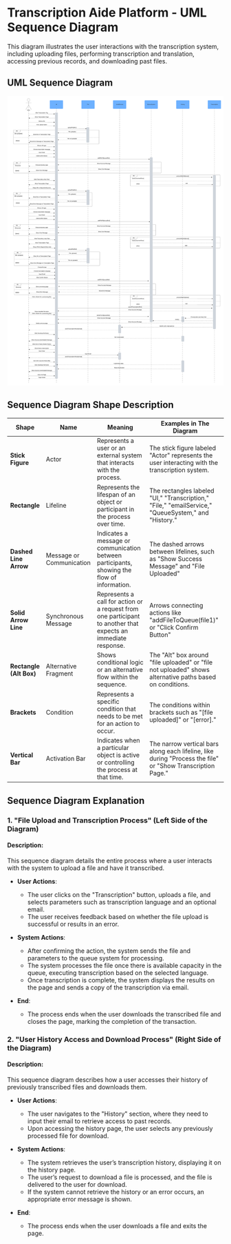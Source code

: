 # Transcription Aide Platform - UML Sequence Diagram
This diagram illustrates the user interactions with the transcription system, including uploading files, performing transcription and translation, accessing previous records, and downloading past files.

## UML Sequence Diagram

![alt text](<../imgs/Architecture diagram/Sequence diagram.png>)


## Sequence Diagram Shape Description

| **Shape**              | **Name**                   | **Meaning**                                                                                          | **Examples in The Diagram**                                                                            |
|------------------------|----------------------------|-------------------------------------------------------------------------------------------------------|---------------------------------------------------------------------------------------------------------|
| **Stick Figure**        | Actor                      | Represents a user or an external system that interacts with the process.                               | The stick figure labeled "Actor" represents the user interacting with the transcription system.           |
| **Rectangle**           | Lifeline                  | Represents the lifespan of an object or participant in the process over time.                          | The rectangles labeled "UI," "Transcription," "File," "emailService," "QueueSystem," and "History."      |
| **Dashed Line Arrow** | Message or Communication  | Indicates a message or communication between participants, showing the flow of information.            | The dashed arrows between lifelines, such as "Show Success Message" and "File Uploaded"           |
| **Solid Arrow Line**    | Synchronous Message       | Represents a call for action or a request from one participant to another that expects an immediate response. | Arrows connecting actions like "addFileToQueue(file1)" or "Click Confirm Button"                         |
| **Rectangle (Alt Box)** | Alternative Fragment      | Shows conditional logic or an alternative flow within the sequence.                                    | The "Alt" box around "file uploaded" or "file not uploaded" shows alternative paths based on conditions. |
| **Brackets**            | Condition                 | Represents a specific condition that needs to be met for an action to occur.                            | The conditions within brackets such as "[file uploaded]" or "[error]."                                  |
| **Vertical Bar**        | Activation Bar            | Indicates when a particular object is active or controlling the process at that time.                   | The narrow vertical bars along each lifeline, like during "Process the file" or "Show Transcription Page."|

## Sequence Diagram Explanation
### **1. "File Upload and Transcription Process"** (Left Side of the Diagram)

#### **Description:**

This sequence diagram details the entire process where a user interacts with the system to upload a file and have it transcribed.

- **User Actions**:
  - The user clicks on the "Transcription" button, uploads a file, and selects parameters such as transcription language and an optional email.
  - The user receives feedback based on whether the file upload is successful or results in an error.

- **System Actions**:
  - After confirming the action, the system sends the file and parameters to the queue system for processing.
  - The system processes the file once there is available capacity in the queue, executing transcription based on the selected language.
  - Once transcription is complete, the system displays the results on the page and sends a copy of the transcription via email.
- **End**:
  - The process ends when the user downloads the transcribed file and closes the page, marking the completion of the transaction.


### **2. "User History Access and Download Process"** (Right Side of the Diagram)

#### **Description:**

This sequence diagram describes how a user accesses their history of previously transcribed files and downloads them.

- **User Actions**:
  - The user navigates to the "History" section, where they need to input their email to retrieve access to past records.
  - Upon accessing the history page, the user selects any previously processed file for download.

- **System Actions**:
  - The system retrieves the user’s transcription history, displaying it on the history page.
  - The user’s request to download a file is processed, and the file is delivered to the user for download.
  - If the system cannot retrieve the history or an error occurs, an appropriate error message is shown.

- **End**:
  - The process ends when the user downloads a file and exits the page.


